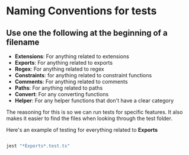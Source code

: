 # Naming Conventions for tests

## Use one the following at the beginning of a filename 
- **Extensions**: For anything related to extensions
- **Exports**: For anything related to exports 
- **Regex**: For anything related to regex
- **Constraints**: for anything related to constraint functions
- **Comments**: For anything related to comments
- **Paths**: For anything related to paths
- **Convert**: For any converting functions
- **Helper**: For any helper functions that don't have a clear category


The reasoning for this is so we can run tests for specific features. It also makes it easier to find the files when looking through the test folder.  

Here's an example of testing for everything related to **Exports**

```bash

jest "*Exports*.test.ts"

```